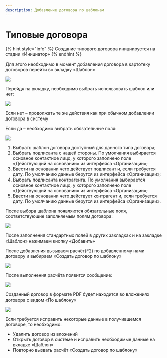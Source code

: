 ```yaml
---
description: Добавление договора по шаблонам
---
```


# Типовые договора

{% hint style="info" %}
Создание типового договора инициируется на стадии «Инициатор»
{% endhint %}

Для этого необходимо в момент добавления договора в картотеку договоров перейти во вкладку «Шаблон»

![](<../../.gitbook/assets/0 (9)>)

Перейдя на вкладку, необходимо выбрать использовать шаблон или нет:

![](<../../.gitbook/assets/1 (39)>)

Если нет – продолжать те же действия как при обычном добавлении договора в систему

Если да – необходимо выбрать обязательные поля:

![](<../../.gitbook/assets/2 (32)>)

1. Выбрать шаблон договора доступный для данного типа договора;
2. Выбрать подписанта с нашей стороны. По умолчания выбирается основное контактное лицо, у которого заполнено поле «Действующий на основании» из интерфейса «Организации»;
3. Ввести на основании чего действует подписант и, если требуется дату. По умолчанию данные берутся из интерфейса «Организации»;
4. Выбрать подписанта контрагента. По умолчания выбирается основное контактное лицо, у которого заполнено поле «Действующий на основании» из интерфейса «Организации»;
5. Ввести на основании чего действует контрагент и, если требуется дату. По умолчанию данные берутся из интерфейса «Организации».

После выбора шаблона появляются обязательные поля, соответствующие заполняемым полям договора:

![](<../../.gitbook/assets/3 (14)>)

После заполнения стандартных полей в других закладках и на закладке «Шаблон» нажимаем кнопку «Добавить»

После добавления вызываем расчёт(F2) по добавленному нами договору и выбираем «Создать договор по шаблону»

![](<../../.gitbook/assets/4 (14)>)

После выполнения расчёта появится сообщение:

![](<../../.gitbook/assets/5 (3)>)

Созданный договор в формате PDF будет находится во вложениях договора с видом «По шаблону»

![](../../.gitbook/assets/6)

Если требуется исправить некоторые данные в получившемся договоре, то необходимо:

* Удалить договор из вложений
* Открыть договор в системе и исправить необходимые данные на вкладке «Шаблон»
* Повторно вызвать расчёт «Создать договор по шаблону»
